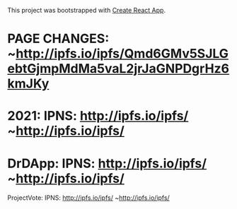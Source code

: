 This project was bootstrapped with [Create React App](https://github.com/facebook/create-react-app).

PAGE CHANGES:
~http://ipfs.io/ipfs/Qmd6GMv5SJLGebtGjmpMdMa5vaL2jrJaGNPDgrHz6kmJKy
=============================================
2021:
IPNS: http://ipfs.io/ipfs/
~http://ipfs.io/ipfs/
=============================================
DrDApp:
IPNS: http://ipfs.io/ipfs/
~http://ipfs.io/ipfs/
=============================================
ProjectVote:
IPNS: http://ipfs.io/ipfs/
~http://ipfs.io/ipfs/
